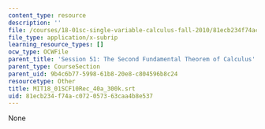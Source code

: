 ```yaml
---
content_type: resource
description: ''
file: /courses/18-01sc-single-variable-calculus-fall-2010/81ecb234f74ac072057363caa4b8e537_MIT18_01SCF10Rec_40a_300k.srt
file_type: application/x-subrip
learning_resource_types: []
ocw_type: OCWFile
parent_title: 'Session 51: The Second Fundamental Theorem of Calculus'
parent_type: CourseSection
parent_uid: 9b4c6b77-5998-61b8-20e8-c804596b8c24
resourcetype: Other
title: MIT18_01SCF10Rec_40a_300k.srt
uid: 81ecb234-f74a-c072-0573-63caa4b8e537
---
```

None

